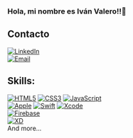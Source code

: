 ### Hola, mi nombre es Iván Valero!!👋
## Contacto
[![LinkedIn](https://img.shields.io/badge/LinkedIn-Iván_Valero-0077B5?style=for-the-badge&logo=linkedin&logoColor=white&labelColor=101010)](https://www.linkedin.com/in/ivan-alexander-valero/)
</br>
[![Email](https://img.shields.io/badge/ivanvalero1985@gmail.com-mail_personal-D14836?style=for-the-badge&logo=gmail&logoColor=white&labelColor=101010)](mailto:ivanvalero1985@gmail.com)
</br>
## Skills:
[![HTML5](https://img.shields.io/badge/HTML-F43059?style=for-the-badge&logo=html5&logoColor=white&labelColor=101010)]()
[![CSS3](https://img.shields.io/badge/Css-1575F9?style=for-the-badge&logo=css3&logoColor=white&labelColor=101010)]()
[![JavaScript](https://img.shields.io/badge/JavaScript-F7DF1E?style=for-the-badge&logo=javascript&logoColor=white&labelColor=101010)]()
</br>
[![Apple](https://img.shields.io/badge/iOS-999999?style=for-the-badge&logo=apple&logoColor=white&labelColor=101010)]()
[![Swift](https://img.shields.io/badge/Swift-FA7343?style=for-the-badge&logo=swift&logoColor=white&labelColor=101010)]()
[![Xcode](https://img.shields.io/badge/Xcode-1575F9?style=for-the-badge&logo=xcode&logoColor=white&labelColor=101010)]()
</br>
[![Firebase](https://img.shields.io/badge/Firebase-FFCA28?style=for-the-badge&logo=firebase&logoColor=white&labelColor=101010)]()
</br>
[![XD](https://img.shields.io/badge/Adobe_XD-1575F9?style=for-the-badge&logo=adobexd&logoColor=white&labelColor=101010)]()
</br>
And more...
